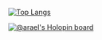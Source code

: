 [![Top Langs](https://github-readme-stats.vercel.app/api/top-langs/?username=arael34&layout=compact&theme=dracula)](https://github.com/anuraghazra/github-readme-stats)

[![@arael's Holopin board](https://holopin.me/arael)](https://holopin.io/@arael)
